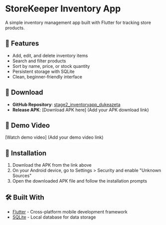 # StoreKeeper Inventory App

A simple inventory management app built with Flutter for tracking store products.

## 📱 Features

- Add, edit, and delete inventory items
- Search and filter products
- Sort by name, price, or stock quantity
- Persistent storage with SQLite
- Clean, beginner-friendly interface

## 📱 Download

- **GitHub Repository**: [stage2_inventoryapp_dukeazeta](https://github.com/dukeazeta/stage2_inventoryapp_dukeazeta)
- **Release APK**: [Download APK here] (Add your APK download link)

## 🎥 Demo Video

[Watch demo video] (Add your demo video link)

## 📱 Installation

1. Download the APK from the link above
2. On your Android device, go to Settings > Security and enable "Unknown Sources"
3. Open the downloaded APK file and follow the installation prompts

## 🛠️ Built With

- [Flutter](https://flutter.dev/) - Cross-platform mobile development framework
- [SQLite](https://sqlite.org/) - Local database for data storage